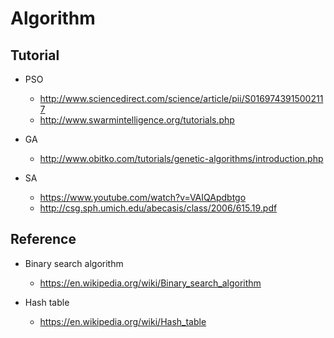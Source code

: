 # Algorithm

## Tutorial
* PSO
    * http://www.sciencedirect.com/science/article/pii/S0169743915002117
    * http://www.swarmintelligence.org/tutorials.php
    
* GA
    * http://www.obitko.com/tutorials/genetic-algorithms/introduction.php

* SA
    * https://www.youtube.com/watch?v=VAIQApdbtgo
    * http://csg.sph.umich.edu/abecasis/class/2006/615.19.pdf

## Reference
* Binary search algorithm
    * https://en.wikipedia.org/wiki/Binary_search_algorithm

* Hash table
    * https://en.wikipedia.org/wiki/Hash_table
    
    
